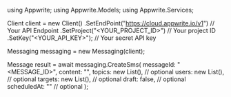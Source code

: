 using Appwrite;
using Appwrite.Models;
using Appwrite.Services;

Client client = new Client()
    .SetEndPoint("https://cloud.appwrite.io/v1") // Your API Endpoint
    .SetProject("&lt;YOUR_PROJECT_ID&gt;") // Your project ID
    .SetKey("&lt;YOUR_API_KEY&gt;"); // Your secret API key

Messaging messaging = new Messaging(client);

Message result = await messaging.CreateSms(
    messageId: "<MESSAGE_ID>",
    content: "<CONTENT>",
    topics: new List<string>(), // optional
    users: new List<string>(), // optional
    targets: new List<string>(), // optional
    draft: false, // optional
    scheduledAt: "" // optional
);